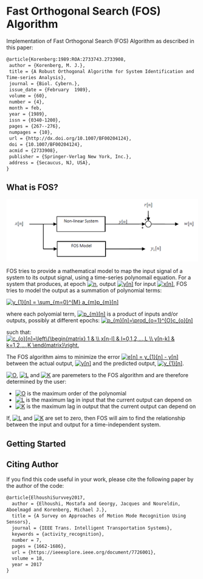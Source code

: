 [//]: # (Image References)

[fos_model]: ./docs/fos_model.png "FOS Model"

# Fast Orthogonal Search (FOS) Algorithm
Implementation of Fast Orthogonal Search (FOS) Algorithm as described in this paper:
```
@article{Korenberg:1989:ROA:2733743.2733908,
 author = {Korenberg, M. J.},
 title = {A Robust Orthogonal Algorithm for System Identification and Time-series Analysis},
 journal = {Biol. Cybern.},
 issue_date = {February  1989},
 volume = {60},
 number = {4},
 month = feb,
 year = {1989},
 issn = {0340-1200},
 pages = {267--276},
 numpages = {10},
 url = {http://dx.doi.org/10.1007/BF00204124},
 doi = {10.1007/BF00204124},
 acmid = {2733908},
 publisher = {Springer-Verlag New York, Inc.},
 address = {Secaucus, NJ, USA},
} 
```

## What is FOS?

![FOS Model][fos_model]

FOS tries to provide a mathematical model to map the input signal of a system to its output signal, using a time-series polynomail equation. 
For a system that produces, at epoch <a href="https://www.codecogs.com/eqnedit.php?latex=n" target="_blank"><img src="https://latex.codecogs.com/svg.latex?n" title="n" /></a>, output <a href="https://www.codecogs.com/eqnedit.php?latex=y[n]" target="_blank"><img src="https://latex.codecogs.com/svg.latex?y[n]" title="y[n]" /></a> for input <a href="https://www.codecogs.com/eqnedit.php?latex=x[n]" target="_blank"><img src="https://latex.codecogs.com/svg.latex?x[n]" title="x[n]" /></a>, FOS tries to model the output as a summation of polynomial terms:

<a href="https://www.codecogs.com/eqnedit.php?latex=y_{1}[n]&space;=&space;\sum_{m=0}^{M}&space;a_{m}p_{m}[n]" target="_blank"><img src="https://latex.codecogs.com/svg.latex?y_{1}[n]&space;=&space;\sum_{m=0}^{M}&space;a_{m}p_{m}[n]" title="y_{1}[n] = \sum_{m=0}^{M} a_{m}p_{m}[n]" /></a>

where each polyomial term, 
<a href="https://www.codecogs.com/eqnedit.php?latex=p_{m}[n]" target="_blank"><img src="https://latex.codecogs.com/svg.latex?p_{m}[n]" title="p_{m}[n]" /></a> 
is a product of inputs and/or outputs, possibly at different epochs:
<a href="https://www.codecogs.com/eqnedit.php?latex=p_{m}[n]=\prod_{o=1}^{O}c_{o}[n]" target="_blank"><img src="https://latex.codecogs.com/svg.latex?p_{m}[n]=\prod_{o=1}^{O}c_{o}[n]" title="p_{m}[n]=\prod_{o=1}^{O}c_{o}[n]" /></a>

such that:
<a href="https://www.codecogs.com/eqnedit.php?latex=c_{o}[n]=\left\{\begin{matrix}&space;1&space;&&space;\\&space;x[n-l]&space;&&space;l=0,1,2,...,L&space;\\&space;y[n-k]&space;&&space;k=1,2,...,K&space;\end{matrix}\right." target="_blank"><img src="https://latex.codecogs.com/svg.latex?c_{o}[n]=\left\{\begin{matrix}&space;1&space;&&space;\\&space;x[n-l]&space;&&space;l=0,1,2,...,L&space;\\&space;y[n-k]&space;&&space;k=1,2,...,K&space;\end{matrix}\right." title="c_{o}[n]=\left\{\begin{matrix} 1 & \\ x[n-l] & l=0,1,2,...,L \\ y[n-k] & k=1,2,...,K \end{matrix}\right." /></a>



The FOS algorithm aims to minimize the error <a href="https://www.codecogs.com/eqnedit.php?latex=e[n]&space;=&space;y_{1}[n]&space;-&space;y[n]" target="_blank"><img src="https://latex.codecogs.com/svg.latex?e[n]&space;=&space;y_{1}[n]&space;-&space;y[n]" title="e[n] = y_{1}[n] - y[n]" /></a> between the actual output, <a href="https://www.codecogs.com/eqnedit.php?latex=y[n]" target="_blank"><img src="https://latex.codecogs.com/svg.latex?y[n]" title="y[n]" /></a> and the predicted output, <a href="https://www.codecogs.com/eqnedit.php?latex=y_{1}[n]" target="_blank"><img src="https://latex.codecogs.com/svg.latex?y_{1}[n]" title="y_{1}[n]" /></a>.

<a href="https://www.codecogs.com/eqnedit.php?latex=O" target="_blank"><img src="https://latex.codecogs.com/svg.latex?O" title="O" /></a>, <a href="https://www.codecogs.com/eqnedit.php?latex=L" target="_blank"><img src="https://latex.codecogs.com/svg.latex?L" title="L" /></a> and <a href="https://www.codecogs.com/eqnedit.php?latex=K" target="_blank"><img src="https://latex.codecogs.com/svg.latex?K" title="K" /></a> are paremeters to the FOS algorithm and are therefore determined by the user:
- <a href="https://www.codecogs.com/eqnedit.php?latex=O" target="_blank"><img src="https://latex.codecogs.com/svg.latex?O" title="O" /></a> is the maximum order of the polynomial
- <a href="https://www.codecogs.com/eqnedit.php?latex=L" target="_blank"><img src="https://latex.codecogs.com/svg.latex?L" title="L" /></a> is the maximum lag in input that the current output can depend on
- <a href="https://www.codecogs.com/eqnedit.php?latex=K" target="_blank"><img src="https://latex.codecogs.com/svg.latex?K" title="K" /></a> is the maximum lag in output that the current output can depend on

If, <a href="https://www.codecogs.com/eqnedit.php?latex=L" target="_blank"><img src="https://latex.codecogs.com/svg.latex?L" title="L" /></a> and <a href="https://www.codecogs.com/eqnedit.php?latex=K" target="_blank"><img src="https://latex.codecogs.com/svg.latex?K" title="K" /></a> are set to zero, then FOS will aim to find the relationship between the input and output for a time-independent system.



## Getting Started

## Citing Author
If you find this code useful in your work, please cite the following paper by the author of the code:
```
@article{ElhoushiSurvvey2017,
  author = {Elhoushi, Mostafa and Georgy, Jacques and Noureldin, Aboelmagd and Korenberg, Michael J.},
  title = {A Survey on Approaches of Motion Mode Recognition Using Sensors},
  journal = {IEEE Trans. Intelligent Transportation Systems},
  keywords = {activity_recognition},
  number = 7,
  pages = {1662-1686},
  url = {https://ieeexplore.ieee.org/document/7726001},
  volume = 18,
  year = 2017
}
```
